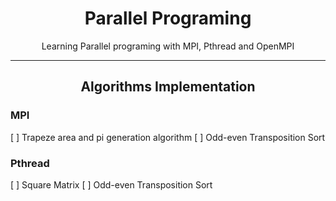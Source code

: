 <h1 align="center"> Parallel Programing </h1>


<p align="center"> Learning Parallel programing with MPI, Pthread and OpenMPI </p>

---
<h2 align="center"> Algorithms Implementation </h2>

### MPI
[ ] Trapeze area and pi generation algorithm
[ ] Odd-even Transposition Sort


### Pthread
[ ] Square Matrix
[ ] Odd-even Transposition Sort
